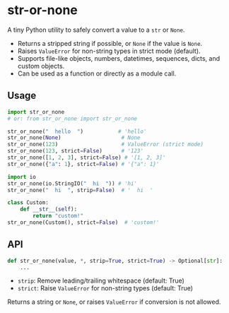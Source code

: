 # str-or-none

A tiny Python utility to safely convert a value to a `str` or `None`.

- Returns a stripped string if possible, or `None` if the value is `None`.
- Raises `ValueError` for non-string types in strict mode (default).
- Supports file-like objects, numbers, datetimes, sequences, dicts, and custom objects.
- Can be used as a function or directly as a module call.

## Usage

```python
import str_or_none
# or: from str_or_none import str_or_none

str_or_none("  hello  ")           # 'hello'
str_or_none(None)                   # None
str_or_none(123)                    # ValueError (strict mode)
str_or_none(123, strict=False)      # '123'
str_or_none([1, 2, 3], strict=False) # '[1, 2, 3]'
str_or_none({"a": 1}, strict=False) # '{"a": 1}'

import io
str_or_none(io.StringIO("  hi  ")) # 'hi'
str_or_none("  hi  ", strip=False)  # '  hi  '

class Custom:
    def __str__(self):
        return "custom!"
str_or_none(Custom(), strict=False)  # 'custom!'
```

## API

```python
def str_or_none(value, *, strip=True, strict=True) -> Optional[str]:
    ...
```

- `strip`: Remove leading/trailing whitespace (default: True)
- `strict`: Raise `ValueError` for non-string types (default: True)

Returns a string or `None`, or raises `ValueError` if conversion is not allowed.
